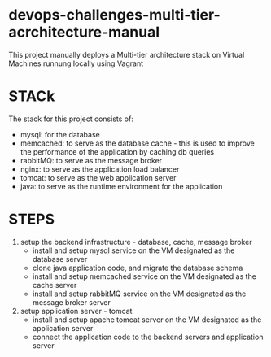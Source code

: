 # devops-challenges-multi-tier-acrchitecture-manual


This project manually deploys a Multi-tier architecture stack on Virtual Machines runnung locally using Vagrant

# STACk
The stack for this project consists of:
- mysql: for the database 
- memcached: to serve as the database cache - this is used to improve the performance of the application by caching db queries
- rabbitMQ: to serve as the message broker
- nginx: to serve as the application load balancer
- tomcat: to serve as the web application server
- java: to serve as the runtime environment for the application

# STEPS
1. setup the backend infrastructure - database, cache, message broker
    - install and setup mysql service on the VM designated as the database server
    - clone java application code, and migrate the database schema
    - install and setup memcached service on the VM designated as the cache server
    - install and setup rabbitMQ service on the VM designated as the message broker server
2. setup application server - tomcat
    - install and setup apache tomcat server on the VM designated as the application server
    - connect the application code to the backend servers and application server